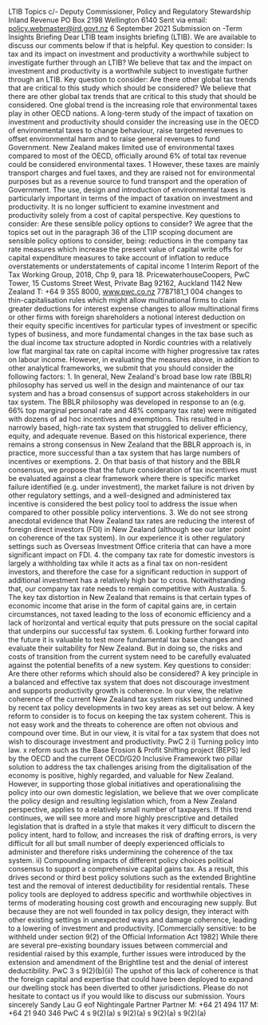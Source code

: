 LTIB Topics c/- Deputy Commissioner, Policy and Regulatory Stewardship Inland Revenue PO Box 2198 Wellington 6140 Sent via email: policy.webmaster@ird.govt.nz 6 September 2021 Submission on -Term Insights Briefing Dear LTIB team insights briefing (LTIB). We are available to discuss our comments below if that is helpful. Key question to consider: Is tax and its impact on investment and productivity a worthwhile subject to investigate further through an LTIB? We believe that tax and the impact on investment and productivity is a worthwhile subject to investigate further through an LTIB. Key question to consider: Are there other global tax trends that are critical to this study which should be considered? We believe that there are other global tax trends that are critical to this study that should be considered. One global trend is the increasing role that environmental taxes play in other OECD nations. A long-term study of the impact of taxation on investment and productivity should consider the increasing use in the OECD of environmental taxes to change behaviour, raise targeted revenues to offset environmental harm and to raise general revenues to fund Government. New Zealand makes limited use of environmental taxes compared to most of the OECD, officially around 6% of total tax revenue could be considered environmental taxes. 1 However, these taxes are mainly transport charges and fuel taxes, and they are raised not for environmental purposes but as a revenue source to fund transport and the operation of Government. The use, design and introduction of environmental taxes is particularly important in terms of the impact of taxation on investment and productivity. It is no longer sufficient to examine investment and productivity solely from a cost of capital perspective. Key questions to consider: Are these sensible policy options to consider? We agree that the topics set out in the paragraph 36 of the LTIP scoping document are sensible policy options to consider, being: reductions in the company tax rate measures which increase the present value of capital write offs for capital expenditure measures to take account of inflation to reduce overstatements or understatements of capital income 1 Interim Report of the Tax Working Group, 2018, Chp 9, para 18. PricewaterhouseCoopers, PwC Tower, 15 Customs Street West, Private Bag 92162, Auckland 1142 New Zealand T: +64 9 355 8000, www.pwc.co.nz 7787181\_1 004 changes to thin-capitalisation rules which might allow multinational firms to claim greater deductions for interest expense changes to allow multinational firms or other firms with foreign shareholders a notional interest deduction on their equity specific incentives for particular types of investment or specific types of business, and more fundamental changes in the tax base such as the dual income tax structure adopted in Nordic countries with a relatively low flat marginal tax rate on capital income with higher progressive tax rates on labour income. However, in evaluating the measures above, in addition to other analytical frameworks, we submit that you should consider the following factors: 1. In general, New Zealand's broad base low rate (BBLR) philosophy has served us well in the design and maintenance of our tax system and has a broad consensus of support across stakeholders in our tax system. The BBLR philosophy was developed in response to an (e.g. 66% top marginal personal rate and 48% company tax rate) were mitigated with dozens of ad hoc incentives and exemptions. This resulted in a narrowly based, high-rate tax system that struggled to deliver efficiency, equity, and adequate revenue. Based on this historical experience, there remains a strong consensus in New Zealand that the BBLR approach is, in practice, more successful than a tax system that has large numbers of incentives or exemptions. 2. On that basis of that history and the BBLR consensus, we propose that the future consideration of tax incentives must be evaluated against a clear framework where there is specific market failure identified (e.g. under investment), the market failure is not driven by other regulatory settings, and a well-designed and administered tax incentive is considered the best policy tool to address the issue when compared to other possible policy interventions. 3. We do not see strong anecdotal evidence that New Zealand tax rates are reducing the interest of foreign direct investors (FDI) in New Zealand (although see our later point on coherence of the tax system). In our experience it is other regulatory settings such as Overseas Investment Office criteria that can have a more significant impact on FDI. 4. the company tax rate for domestic investors is largely a withholding tax while it acts as a final tax on non-resident investors, and therefore the case for a significant reduction in support of additional investment has a relatively high bar to cross. Notwithstanding that, our company tax rate needs to remain competitive with Australia. 5. The key tax distortion in New Zealand that remains is that certain types of economic income that arise in the form of capital gains are, in certain circumstances, not taxed leading to the loss of economic efficiency and a lack of horizontal and vertical equity that puts pressure on the social capital that underpins our successful tax system. 6. Looking further forward into the future it is valuable to test more fundamental tax base changes and evaluate their suitability for New Zealand. But in doing so, the risks and costs of transition from the current system need to be carefully evaluated against the potential benefits of a new system. Key questions to consider: Are there other reforms which should also be considered? A key principle in a balanced and effective tax system that does not discourage investment and supports productivity growth is coherence. In our view, the relative coherence of the current New Zealand tax system risks being undermined by recent tax policy developments in two key areas as set out below. A key reform to consider is to focus on keeping the tax system coherent. This is not easy work and the threats to coherence are often not obvious and compound over time. But in our view, it is vital for a tax system that does not wish to discourage investment and productivity. PwC 2 i) Turning policy into law. x reform such as the Base Erosion & Profit Shifting project (BEPS) led by the OECD and the current OECD/G20 Inclusive Framework two pillar solution to address the tax challenges arising from the digitalisation of the economy is positive, highly regarded, and valuable for New Zealand. However, in supporting those global initiatives and operationalising the policy into our own domestic legislation, we believe that we over complicate the policy design and resulting legislation which, from a New Zealand perspective, applies to a relatively small number of taxpayers. If this trend continues, we will see more and more highly prescriptive and detailed legislation that is drafted in a style that makes it very difficult to discern the policy intent, hard to follow, and increases the risk of drafting errors, is very difficult for all but small number of deeply experienced officials to administer and therefore risks undermining the coherence of the tax system. ii) Compounding impacts of different policy choices political consensus to support a comprehensive capital gains tax. As a result, this drives second or third best policy solutions such as the extended Brightline test and the removal of interest deductibility for residential rentals. These policy tools are deployed to address specific and worthwhile objectives in terms of moderating housing cost growth and encouraging new supply. But because they are not well founded in tax policy design, they interact with other existing settings in unexpected ways and damage coherence, leading to a lowering of investment and productivity. \[Commercially sensitive: to be withheld under section 9(2) of the Official Information Act 1982\] While there are several pre-existing boundary issues between commercial and residential raised by this example, further issues were introduced by the extension and amendment of the Brightline test and the denial of interest deductibility. PwC 3 s 9(2)(b)(ii) The upshot of this lack of coherence is that the foreign capital and expertise that could have been deployed to expand our dwelling stock has been diverted to other jurisdictions. Please do not hesitate to contact us if you would like to discuss our submission. Yours sincerely Sandy Lau G eof Nightingale Partner Partner M: +64 21 494 117 M: +64 21 940 346 PwC 4 s 9(2)(a) s 9(2)(a) s 9(2)(a) s 9(2)(a)